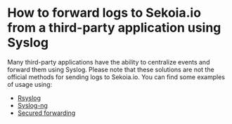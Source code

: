 # How to forward logs to Sekoia.io from a third-party application using Syslog

Many third-party applications have the ability to centralize events and forward them using Syslog. Please note that these solutions are not the official methods for sending logs to Sekoia.io. You can find some examples of usage using: 

- [Rsyslog](./rsyslog.md)
- [Syslog-ng](./syslog-ng.md)
- [Secured forwarding](integration/ingestion_methods/syslog/secured_forwarding.md)